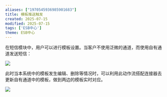 ```yaml
---
aliases: ["1970545936985901683"]
title: 模板推送触发
created: 2025-07-15
modified: 2025-07-15
tags: ['ESB中心']
theme: ESB中心
---
```


在短信模块中，用户可以进行模板设置。当客户不使用泛微的通道，而使用自有通道发送短信：

![](2d63aae8daab9f693c9c6d3b5ee20ec5.jpg)

此时当本系统中的模板发生编辑、删除等情况时，可以利用此动作流搭配连接器去更新自有通道中的模板，做到两边的模板实时对应。

![](3769f326f1370d6b6f43ad0c42b72ec0.jpg)